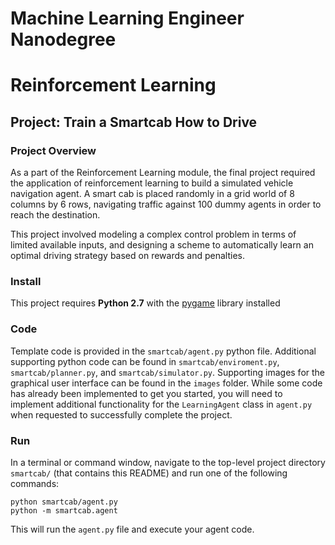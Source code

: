 # Machine Learning Engineer Nanodegree
# Reinforcement Learning
## Project: Train a Smartcab How to Drive

### Project Overview

As a part of the Reinforcement Learning module, the final project required the application of reinforcement learning to build a simulated vehicle navigation agent. A smart cab is placed randomly in a grid world of 8 columns by 6 rows, navigating traffic against 100 dummy agents in order to reach the destination. 

This project involved modeling a complex control problem in terms of limited available inputs, and designing a scheme to automatically learn an optimal driving strategy based on rewards and penalties.

### Install

This project requires **Python 2.7** with the [pygame](https://www.pygame.org/wiki/GettingStarted
) library installed

### Code

Template code is provided in the `smartcab/agent.py` python file. Additional supporting python code can be found in `smartcab/enviroment.py`, `smartcab/planner.py`, and `smartcab/simulator.py`. Supporting images for the graphical user interface can be found in the `images` folder. While some code has already been implemented to get you started, you will need to implement additional functionality for the `LearningAgent` class in `agent.py` when requested to successfully complete the project. 

### Run

In a terminal or command window, navigate to the top-level project directory `smartcab/` (that contains this README) and run one of the following commands:

```python smartcab/agent.py```  
```python -m smartcab.agent```

This will run the `agent.py` file and execute your agent code.
